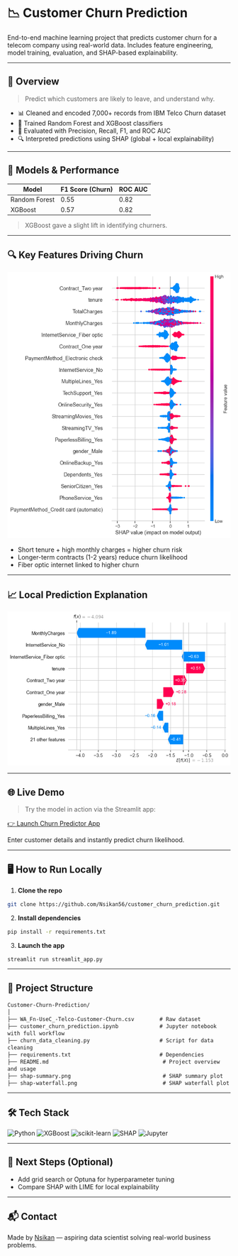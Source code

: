# 📉 Customer Churn Prediction

End-to-end machine learning project that predicts customer churn for a telecom company using real-world data. Includes feature engineering, model training, evaluation, and SHAP-based explainability.

---

## 🚀 Overview

> Predict which customers are likely to leave, and understand why.

- 📊 Cleaned and encoded 7,000+ records from IBM Telco Churn dataset
- 🧠 Trained Random Forest and XGBoost classifiers
- 🧪 Evaluated with Precision, Recall, F1, and ROC AUC
- 🔍 Interpreted predictions using SHAP (global + local explainability)

---

## 🧠 Models & Performance

| Model           | F1 Score (Churn) | ROC AUC |
|----------------|------------------|---------|
| Random Forest  | 0.55             | 0.82    |
| XGBoost        | 0.57             | 0.82    |

> XGBoost gave a slight lift in identifying churners.

---

## 🔍 Key Features Driving Churn

![SHAP Summary](shap-summary.png)

- Short tenure + high monthly charges = higher churn risk
- Longer-term contracts (1-2 years) reduce churn likelihood
- Fiber optic internet linked to higher churn

---

## 📈 Local Prediction Explanation

![SHAP Waterfall](shap-waterfall.png)

---

## 🌐 Live Demo

> Try the model in action via the Streamlit app:

[👉 Launch Churn Predictor App](https://nsikan56-customer-churn-prediction-streamlit-app-lqrnfe.streamlit.app)

Enter customer details and instantly predict churn likelihood.

---

## 🖥️ How to Run Locally

1. **Clone the repo**
```bash
git clone https://github.com/Nsikan56/customer_churn_prediction.git
```

2. **Install dependencies**
```bash
pip install -r requirements.txt
```

3. **Launch the app**
```bash
streamlit run streamlit_app.py
```

---

## 📂 Project Structure

```
Customer-Churn-Prediction/
│
├── WA_Fn-UseC_-Telco-Customer-Churn.csv        # Raw dataset
├── customer_churn_prediction.ipynb             # Jupyter notebook with full workflow
├── churn_data_cleaning.py                      # Script for data cleaning
├── requirements.txt                            # Dependencies
├── README.md                                    # Project overview and usage
├── shap-summary.png                             # SHAP summary plot
├── shap-waterfall.png                           # SHAP waterfall plot
```

---

## 🛠️ Tech Stack

![Python](https://img.shields.io/badge/Python-3776AB?logo=python&logoColor=white)
![XGBoost](https://img.shields.io/badge/XGBoost-FF6600?logo=python&logoColor=white)
![scikit-learn](https://img.shields.io/badge/scikit--learn-F7931E?logo=scikit-learn&logoColor=white)
![SHAP](https://img.shields.io/badge/SHAP-000000?logo=python&logoColor=white)
![Jupyter](https://img.shields.io/badge/Jupyter-F37626?logo=jupyter&logoColor=white)

---

## 📌 Next Steps (Optional)
- Add grid search or Optuna for hyperparameter tuning
- Compare SHAP with LIME for local explainability

---

## 📬 Contact

Made by [Nsikan](mailto:nsikanumoh56@gmail.com) — aspiring data scientist solving real-world business problems.